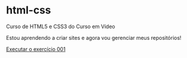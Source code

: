 # html-css
 Curso de HTML5 e CSS3 do Curso em Vídeo

Estou aprendendo a criar sites e agora vou gerenciar meus repositórios!

<a href="https://carlinhosdantass.github.io/html-css/exerc%C3%ADcios/ex010/index.html">Executar o exercício 001<a>